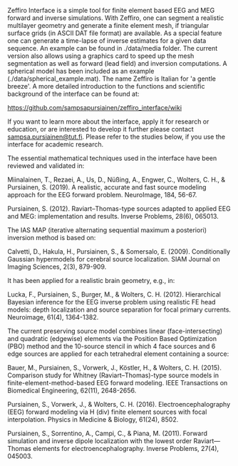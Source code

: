 Zeffiro Interface is a simple tool for finite element based EEG and MEG
forward and inverse simulations. With Zeffiro, one can segment  a
realistic multilayer geometry and generate a finite element mesh, if
triangular surface grids (in ASCII DAT file format) are available. As a
special feature one can generate a time-lapse of inverse estimates for a
given data sequence. An example can be found in ./data/media folder. The
current version also allows using a graphics card to speed up the mesh
segmentation as well as forward (lead field) and inversion computations. A
spherical model has been included as an example
(./data/spherical_example.mat). The name Zeffiro is Italian for 'a gentle
breeze'. A more detailed introduction to the functions and scientific
background of the interface can be found at:

https://github.com/sampsapursiainen/zeffiro_interface/wiki

If you want to learn more about the interface, apply it for research or
education, or are interested to develop it further please contact
sampsa.pursiainen@tut.fi. Please refer to the studies below, if you use
the interface for academic research.

The essential mathematical techniques used in the interface have been
reviewed and validated in:

Miinalainen, T., Rezaei, A., Us, D., Nüßing, A., Engwer, C., Wolters, C.
H., & Pursiainen, S. (2019). A realistic, accurate and fast source
modeling approach for the EEG forward problem. NeuroImage, 184, 56-67.

Pursiainen, S. (2012). Raviart–Thomas-type sources adapted to applied EEG
and MEG: implementation and results. Inverse Problems, 28(6), 065013.

The IAS MAP (iterative alternating sequential maximum a posteriori)
inversion method is based on:

Calvetti, D., Hakula, H., Pursiainen, S., & Somersalo, E. (2009).
Conditionally Gaussian hypermodels for cerebral source localization. SIAM
Journal on Imaging Sciences, 2(3), 879-909.

It has been applied for a realistic brain geometry, e.g., in:

Lucka, F., Pursiainen, S., Burger, M., & Wolters, C. H. (2012).
Hierarchical Bayesian inference for the EEG inverse problem using
realistic FE head models: depth localization and source separation for
focal primary currents. Neuroimage, 61(4), 1364-1382.

The current preserving source model combines linear (face-intersecting)
and quadratic (edgewise) elements via the Position Based Optimization
(PBO) method and the 10-source stencil in which 4 face sources and 6 edge
sources are applied for each tetrahedral element containing a source:

Bauer, M., Pursiainen, S., Vorwerk, J., Köstler, H., & Wolters, C. H.
(2015). Comparison study for Whitney (Raviart–Thomas)-type source models
in finite-element-method-based EEG forward modeling. IEEE Transactions on
Biomedical Engineering, 62(11), 2648-2656.

Pursiainen, S., Vorwerk, J., & Wolters, C. H. (2016).
Electroencephalography (EEG) forward modeling via H (div) finite element
sources with focal interpolation. Physics in Medicine & Biology, 61(24),
8502.

Pursiainen, S., Sorrentino, A., Campi, C., & Piana, M. (2011). Forward
simulation and inverse dipole localization with the lowest order
Raviart—Thomas elements for electroencephalography. Inverse Problems,
27(4), 045003.

